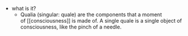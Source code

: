   * what is it?
    * Qualia (singular: quale) are the components that a moment of [[consciousness]] is made of. A single quale is a single object of consciousness, like the pinch of a needle.
